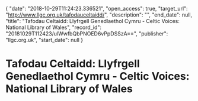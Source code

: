 {
  "date": "2018-10-29T11:24:23.336521", 
  "open_access": true, 
  "target_url": "http://www.llgc.org.uk/tafodauceltaidd/", 
  "description": "", 
  "end_date": null, 
  "title": "Tafodau Celtaidd: Llyfrgell Genedlaethol Cymru - Celtic Voices: National Library of Wales", 
  "record_id": "20181029T112423/ulWwfbQbPNOED6vPpDSSzA==", 
  "publisher": "llgc.org.uk", 
  "start_date": null
}

# Tafodau Celtaidd: Llyfrgell Genedlaethol Cymru - Celtic Voices: National Library of Wales

